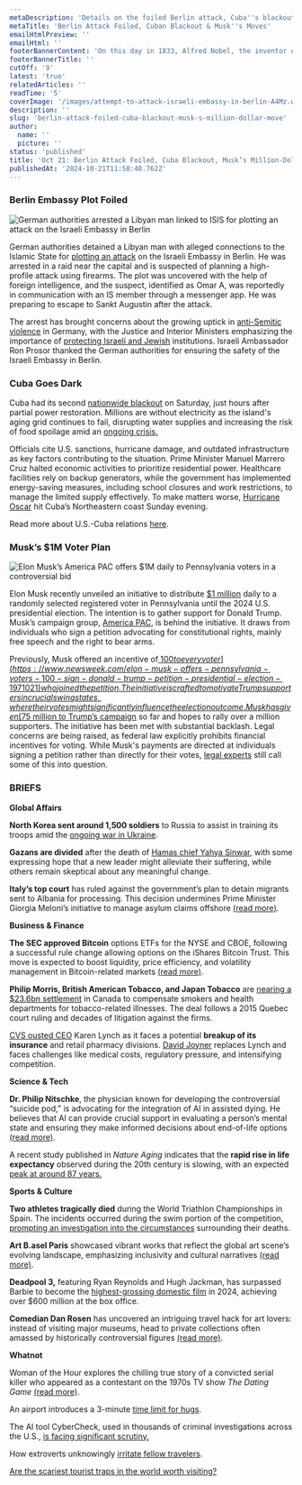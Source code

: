 ```yaml
---
metaDescription: 'Details on the foiled Berlin attack, Cuba''s blackout, and Musk''s latest million-dollar decision. Read now.'
metaTitle: 'Berlin Attack Foiled, Cuban Blackout & Musk''s Moves'
emailHtmlPreview: ''
emailHtml: ''
footerBannerContent: 'On this day in 1833, Alfred Nobel, the inventor of dynamite and founder of the Nobel Prizes, was born in Stockholm.'
footerBannerTitle: ''
cutOff: '9'
latest: 'true'
relatedArticles: ''
readTime: '5'
coverImage: '/images/attempt-to-attack-israeli-embassy-in-berlin-A4Mz.webp'
description: ''
slug: 'berlin-attack-foiled-cuba-blackout-musk-s-million-dollar-move'
author:
  name: ''
  picture: ''
status: 'published'
title: 'Oct 21: Berlin Attack Foiled, Cuba Blackout, Musk’s Million-Dollar Move'
publishedAt: '2024-10-21T11:58:40.762Z'
---
```


### Berlin Embassy Plot Foiled

![German authorities arrested a Libyan man linked to ISIS for plotting an attack on the Israeli Embassy in Berlin](/images/attempt-to-attack-israeli-embassy-in-berlin-IyMz.webp)

German authorities detained a Libyan man with alleged connections to the Islamic State for [plotting an attack](https://www.dw.com/en/germany-police-arrest-man-over-israeli-embassy-attack-plot/a-70544628) on the Israeli Embassy in Berlin. He was arrested in a raid near the capital and is suspected of planning a high-profile attack using firearms. The plot was uncovered with the help of foreign intelligence, and the suspect, identified as Omar A, was reportedly in communication with an IS member through a messenger app. He was preparing to escape to Sankt Augustin after the attack.

The arrest has brought concerns about the growing uptick in [anti-Semitic violence](https://www.politico.eu/article/sharp-rise-in-antisemitic-incidents-recorded-in-germany-october-7/) in Germany, with the Justice and Interior Ministers emphasizing the importance of [protecting Israeli and Jewish](https://www.bmi.bund.de/SharedDocs/schwerpunkte/EN/gegen-antisemitismus-en/gg-as-artikel-en.html) institutions. Israeli Ambassador Ron Prosor thanked the German authorities for ensuring the safety of the Israeli Embassy in Berlin.

### Cuba Goes Dark

Cuba had its second [nationwide blackout](https://edition.cnn.com/2024/10/19/americas/cuba-second-nationwide-blackout-intl/index.html) on Saturday, just hours after partial power restoration. Millions are without electricity as the island's aging grid continues to fail, disrupting water supplies and increasing the risk of food spoilage amid an [ongoing crisis.](https://www.npr.org/2024/10/19/nx-s1-5158380/cuba-power-outage-electricity-embargo)

Officials cite U.S. sanctions, hurricane damage, and outdated infrastructure as key factors contributing to the situation. Prime Minister Manuel Marrero Cruz halted economic activities to prioritize residential power. Healthcare facilities rely on backup generators, while the government has implemented energy-saving measures, including school closures and work restrictions, to manage the limited supply effectively. To make matters worse, [Hurricane Oscar](https://www.nbcnews.com/weather/hurricanes/hurricane-oscar-forms-bahamas-rcna176239) hit Cuba’s Northeastern coast Sunday evening.

Read more about U.S.-Cuba relations [here](https://www.cfr.org/backgrounder/us-cuba-relations).

### Musk’s $1M Voter Plan

![Elon Musk’s America PAC offers $1M daily to Pennsylvania voters in a controversial bid](/images/musk-plans-to-give-1m-daily-to-pennsylvania-voters-QyNz.webp)

Elon Musk recently unveiled an initiative to distribute [$1 million](https://www.dw.com/en/elon-musk-offers-1m-daily-prize-to-voters-who-sign-petition/a-70546787) daily to a randomly selected registered voter in Pennsylvania until the 2024 U.S. presidential election. The intention is to gather support for Donald Trump. Musk’s campaign group, [America PAC](https://www.factcheck.org/2024/09/america-pac/), is behind the initiative. It draws from individuals who sign a petition advocating for constitutional rights, mainly free speech and the right to bear arms.

Previously, Musk offered an incentive of[ $100 to every voter](https://www.newsweek.com/elon-musk-offers-pennsylvania-voters-100-sign-donald-trump-petition-presidential-election-1971021) who joined the petition. The initiative is crafted to motivate Trump supporters in crucial swing states, where their votes might significantly influence the election outcome. Musk has given [$75 million to Trump’s campaign](https://www.npr.org/2024/10/16/g-s1-28591/elon-musk-donald-trump-america-pac-fec) so far and hopes to rally over a million supporters. The initiative has been met with substantial backlash. Legal concerns are being raised, as federal law explicitly prohibits financial incentives for voting. While Musk's payments are directed at individuals signing a petition rather than directly for their votes, [legal experts](https://www.aljazeera.com/news/2024/10/20/us-election-legal-experts-question-elon-musks-planned-cash-giveaways) still call some of this into question.

### BRIEFS

**Global Affairs**

**North Korea sent around 1,500 soldiers** to Russia to assist in training its troops amid the [ongoing war in Ukraine](https://edition.cnn.com/2024/10/19/asia/north-korea-ukraine-russia-troops-uniform-intl/index.html).

**Gazans are divided** after the death of [Hamas chief Yahya Sinwar](https://www.haaretz.com/israel-news/2024-10-20/ty-article/.premium/gazans-divided-after-hamas-chief-sinwars-death-hoping-for-leader-to-end-suffering/00000192-a63f-d017-abb6-e6ff2d2d0000), with some expressing hope that a new leader might alleviate their suffering, while others remain skeptical about any meaningful change.

**Italy’s top court** has ruled against the government’s plan to detain migrants sent to Albania for processing. This decision undermines Prime Minister Giorgia Meloni’s initiative to manage asylum claims offshore [(read more)](https://www.france24.com/en/live-news/20241018-italy-judges-reject-first-migrant-detentions-in-albania).

**Business & Finance**

**The SEC approved Bitcoin** options ETFs for the NYSE and CBOE, following a successful rule change allowing options on the iShares Bitcoin Trust. This move is expected to boost liquidity, price efficiency, and volatility management in Bitcoin-related markets [(read more)](https://cryptonews.com/news/bitcoin-price-forecast-sec-approves-nyse-cboe-bitcoin-options-etfs-is-70k-next/%5C).

**Philip Morris, British American Tobacco, and Japan Tobacco** are [nearing a $23.6bn settlement](https://www.bbc.com/news/articles/cvgx74ldnweo) in Canada to compensate smokers and health departments for tobacco-related illnesses. The deal follows a 2015 Quebec court ruling and decades of litigation against the firms.

[CVS ousted CEO](https://www.axios.com/2024/10/01/cvs-health-breakup-caremark-aetna) Karen Lynch as it faces a potential **breakup of its insurance** and retail pharmacy divisions. [David Joyner](https://www.cvshealth.com/about/leadership/david-joyner.html) replaces Lynch and faces challenges like medical costs, regulatory pressure, and intensifying competition.

**Science & Tech**

**Dr. Philip Nitschke**, the physician known for developing the controversial “suicide pod,” is advocating for the integration of AI in assisted dying. He believes that AI can provide crucial support in evaluating a person’s mental state and ensuring they make informed decisions about end-of-life options [(read more)](https://www.wired.com/story/the-doctor-behind-the-suicide-pod-wants-ai-to-assist-at-the-end-of-life/).

A recent study published in *Nature Aging* indicates that the **rapid rise in life expectancy** observed during the 20th century is slowing, with an expected [peak at around 87 years.](https://www.aljazeera.com/news/2024/10/14/check_is-the-significant-rise-in-life-expectancy-finally-slowing-down-why)

**Sports & Culture**

**Two athletes tragically died** during the World Triathlon Championships in Spain. The incidents occurred during the swim portion of the competition, [prompting an investigation into the circumstances](https://www.surinenglish.com/sport/two-athletes-die-while-competing-world-triathlon-20241017214308-nt.html) surrounding their deaths.

**Art B.asel Paris** showcased vibrant works that reflect the global art scene’s evolving landscape, emphasizing inclusivity and cultural narratives [(read more)](https://www.vanityfair.com/style/story/art-basel-paris-true-colors).

**Deadpool 3,** featuring Ryan Reynolds and Hugh Jackman, has surpassed Barbie to become the [highest-grossing domestic film](https://variety.com/2024/film/box-office/deadpool-wolverine-surpasses-barbie-domestic-box-office-history-1236183713) in 2024, achieving over $600 million at the box office.

**Comedian Dan Rosen** has uncovered an intriguing travel hack for art lovers: instead of visiting major museums, head to private collections often amassed by historically controversial figures [(read more)](https://www.thrillist.com/travel/nation/private-art-collections-travel-hack).

**Whatnot**

Woman of the Hour explores the chilling true story of a convicted serial killer who appeared as a contestant on the 1970s TV show *The Dating Game* [(read more)](https://variety.com/2024/film/news/true-story-woman-of-the-hour-dating-game-serial-killer-anna-kendrick-1236178905/).

An airport introduces a 3-minute [time limit for hugs](https://edition.cnn.com/2024/10/19/travel/airport-introduces-time-limit-on-hugs/index.html).

The AI tool CyberCheck, used in thousands of criminal investigations across the U.S., [is facing significant scrutiny.](https://www.wired.com/story/cybercheck-crime-reports-prosecutions/)

How extroverts unknowingly [irritate fellow travelers](https://www.cnbc.com/2024/10/09/she-wont-stop-talking-how-extroverts-irritate-fellow-travelers-.html#:~:text=This%20can%20manifest%20in%20everything,feeling%20that%20they%20should%20join.).

[Are the scariest tourist traps in the world worth visiting?](https://www.thrillist.com/news/nation/scary-tourist-traps-international-vibe-check)